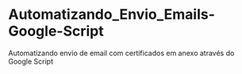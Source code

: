 # Automatizando_Envio_Emails-Google-Script
Automatizando envio de email com certificados em anexo através do Google Script
